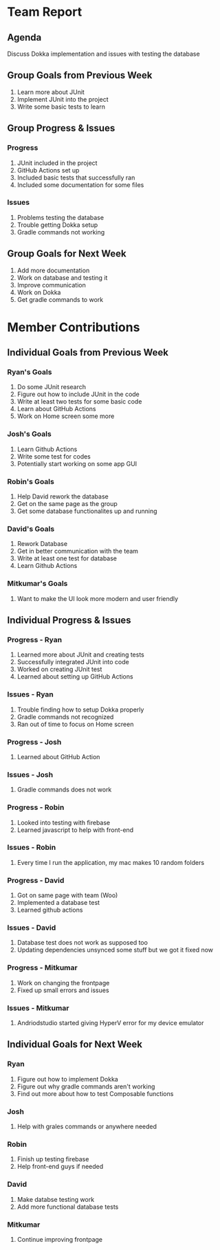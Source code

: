 # Team Report

## Agenda
Discuss Dokka implementation and issues with testing the database
## Group Goals from Previous Week
1. Learn more about JUnit
2. Implement JUnit into the project
3. Write some basic tests to learn

## Group Progress & Issues
### Progress
1. JUnit included in the project 
2. GitHub Actions set up
3. Included basic tests that successfully ran
4. Included some documentation for some files
### Issues
1. Problems testing the database
2. Trouble getting Dokka setup
3. Gradle commands not working
## Group Goals for Next Week
1. Add more documentation
2. Work on database and testing it
3. Improve communication
4. Work on Dokka
5. Get gradle commands to work
# Member Contributions

## Individual Goals from Previous Week
### Ryan's Goals
1. Do some JUnit research
2. Figure out how to include JUnit in the code
3. Write at least two tests for some basic code
4. Learn about GitHub Actions
5. Work on Home screen some more     
### Josh's Goals
1. Learn Github Actions
2. Write some test for codes
3. Potentially start working on some app GUI
### Robin's Goals
1. Help David rework the database
2. Get on the same page as the group
3. Get some database functionalites up and running
### David's Goals
1. Rework Database
2. Get in better communication with the team
3. Write at least one test for database
4. Learn Github Actions
### Mitkumar's Goals
1. Want to make the UI look more modern and user friendly


## Individual Progress & Issues
### Progress - Ryan
1. Learned more about JUnit and creating tests
2. Successfully integrated JUnit into code
3. Worked on creating JUnit test
4. Learned about setting up GitHub Actions
### Issues - Ryan
1. Trouble finding how to setup Dokka properly
2. Gradle commands not recognized
3. Ran out of time to focus on Home screen
### Progress - Josh
1. Learned about GitHub Action
### Issues - Josh
1. Gradle commands does not work
### Progress - Robin
1. Looked into testing with firebase
2. Learned javascript to help with front-end
### Issues - Robin
1. Every time I run the application, my mac makes 10 random folders
### Progress - David
1. Got on same page with team (Woo)
2. Implemented a database test
3. Learned github actions

### Issues - David
1. Database test does not work as supposed too
2. Updating dependencies unsynced some stuff but we got it fixed now

### Progress - Mitkumar
1. Work on changing the frontpage
2. Fixed up small errors and issues
  
### Issues - Mitkumar
1. Andriodstudio started giving HyperV error for my device emulator
     
## Individual Goals for Next Week
### Ryan
1. Figure out how to implement Dokka
2. Figure out why gradle commands aren't working
3. Find out more about how to test Composable functions
### Josh
1. Help with grales commands or anywhere needed
### Robin
1. Finish up testing firebase
2. Help front-end guys if needed
### David
1. Make databse testing work
2. Add more functional database tests
   
### Mitkumar
1. Continue improving frontpage
